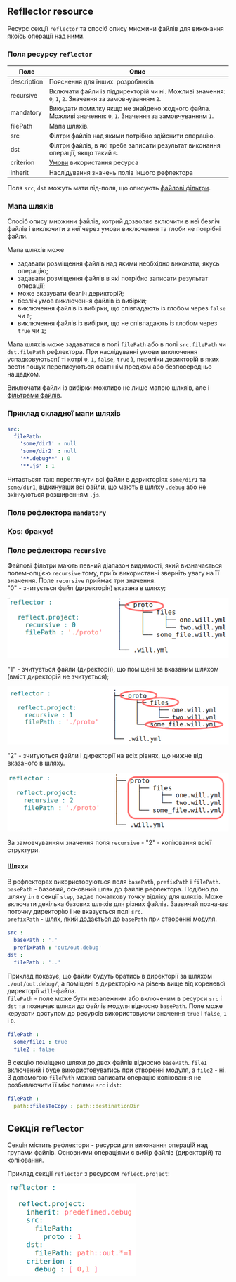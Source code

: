 ## Refllector resource     

Ресурс секції <code>reflector</code> та спосіб опису множини файлів для виконання якоїсь операції над ними.

### Поля ресурсу `reflector`

| Поле           | Опис                                                       |
|----------------|------------------------------------------------------------|
| description    | Пояснення для інших. розробників                                            |
| recursive      | Включати файли із піддиректорій чи ні. Можливі значення: `0`, `1`, `2`. Значення за замовчуванням `2`. |
| mandatory      | Викидати помилку якщо не знайдено жодного файла. Можливі значення: `0`, `1`. Значення за замовчуванням `1`. |
| filePath       | Мапа шляхів. |
| src            | Філтри файлів над якими потрібно здійснити операцію. |
| dst            | Філтри файлів, в які треба записати результат виконання операції, якщо такий є. |
| criterion      | [Умови](Criterions.md) використання ресурса                |
| inherit        | Наслідування значень полів іншого рефлектора                  |

Поля `src`, `dst` можуть мати під-поля, що описують [файлові фільтри](ReflectorFileFilter.md).   

### Мапа шляхів

Спосіб опису множини файлів, котрий дозволяє включити в неї безліч файлів і виключити з неї через умови виключення та глоби не потрібні файли.

Мапа шляхів може
- задавати розміщення файлів над якими необхідно виконати, якусь операцію;
- задавати розміщення файлів в які потрібно записати результат операції;
- може вказувати безліч дерикторій;
- безліч умов виключення файлів із вибірки;
- виключення файлів із вибірки, що співпадають із глобом через `false` чи `0`;
- виключення файлів із вибірки, що не співпадають із глобом через `true` чи `1`;


Мапа шляхів може задаватися в полі `filePath` або в полі `src.filePath` чи `dst.filePath` рефлектора. При наслідуванні умови виключення успадковуються( ті котрі `0`, `1`, `false`, `true` ), переліки дерикторій в яких вести пошук переписуються осатннім предком або безпосередньо нащадком.

Виключати файли із вибірки можливо не лише мапою шлхяів, але і [фільтрами файлів](<./ReflectorFileFilter.md#>).

### Приклад складної мапи шляхів

```yaml
src:
  filePath:
    'some/dir1' : null
    'some/dir2' : null
    '**.debug**' : 0
    '**.js' : 1
```

Читаєтьсят так: переглянути всі файли в дерикторіях `some/dir1` та `some/dir1`, відкинувши всі файли, що мають в шляху `.debug` або не зкінчуються розширенням `.js`.

### Поле рефлектора `mandatory`

### Kos: бракує!

### Поле рефлектора `recursive`

Файлові фільтри мають певний діапазон видимості, який визначається полем-опцією `recursive` тому, при їх використанні зверніть увагу на її значення.
Поле `recursive` приймає три значення:  
"0" - зчитується файл (директорія) вказана в шляху;  

![recursive.0.png](./Images/recursive.0.png)

"1" - зчитується файли (директорії), що поміщені за вказаним шляхом (вміст директорій не зчитується);  

![recursive.1.png](./Images/recursive.1.png)

"2" - зчитуються файли і директорії на всіх рівнях, що нижче від вказаного в шляху.  

![recursive.2.png](./Images/recursive.2.png)

За замовчуванням значення поля `recursive` - "2" - копіювання всієї структури.

#### Шляхи  
В рефлекторах використовуються поля `basePath`, `prefixPath` i `filePath`.  
`basePath` - базовий, основний шлях до файлів рефлектора. Подібно до шляху `in` в секції `step`, задає початкову точку відліку для шляхів. Може включати декілька базових шляхів для різних файлів. Зазвичай позначає поточну директорію і не вказується полі `src`.   
`prefixPath` - шлях, який додається до `basePath` при створенні модуля.  

```yaml
src :
  basePath : '.'
  prefixPath : 'out/out.debug'
dst :
  filePath : '..'

```

Приклад показує, що файли будуть братись в директорії за шляхом `./out/out.debug/`, а поміщені в директорію на рівень вище від кореневої директорії `will`-файла.  
`filePath` - поле може бути незалежним або включеним в ресурси `src` i `dst` та позначає шляхи до файлів модуля відносно `basePath`. Поле може керувати доступом до ресурсів використовуючи значення `true` i `false`, `1` i `0`.

```yaml
filePath :
  some/file1 : true
  file2 : false

```

В секцію поміщено шляхи до двох файлів відносно `basePath`. `file1` включений і буде використовуватись при створенні модуля, а `file2` - ні.
З допомогою `filePath` можна записати операцію копіювання не розбиваючити її між полями `src` i `dst`:

```yaml
filePath :
  path::filesToCopy : path::destinationDir

```

## Секція <code>reflector</code>  

Секція містить рефлектори - ресурси для виконання операцій над групами файлів.
Основними операціями є вибір файлів (директорій) та копіювання.

Приклад секції `reflector` з ресурсом `reflect.project`:

![section.reflector.png](./Images/section.reflector.png)
